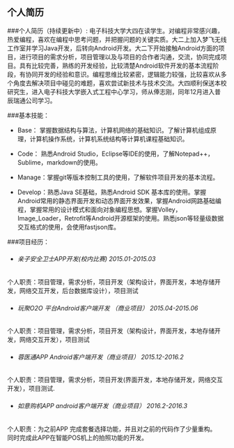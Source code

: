 ## 个人简历

###个人简历（持续更新中）:
 电子科技大学大四在读学生。对编程非常感兴趣，热爱编程，喜欢在编程中思考问题，并把握问题的关键实质。大二上加入梦飞无线工作室并学习Java开发，后转向Android开发。大二下开始接触Android方面的项目，进行项目的需求分析，项目管理以及与项目的合作者沟通，交流，协同完成项目。具有比较完善，熟练的开发经验，比较清楚Android软件开发的基本流程阶段，有协同开发的经验和意识。编程思维比较紧密，逻辑能力较强，比较喜欢从多个角度去解决项目中碰见的难题，喜欢尝试新技术与技术交流。大四顺利保送本校研究生，进入电子科技大学嵌入式工程中心学习，师从俸志刚，同年12月进入普辰瑞通公司学习。

###基本技能：
* Base： 掌握数据结构与算法，计算机网络的基础知识。了解计算机组成原理，计算机操作系统，计算机系统结构等计算机课程基础知识。

* Code： 熟悉Android Studio，Eclipse等IDE的使用，了解Notepad++，Sublime，markdown的使用。

* Manage：掌握git等版本控制工具的使用，了解软件项目开发的基本流程。

* Develop：熟悉Java SE基础，熟悉Android SDK 基本库的使用。掌握Android常用的静态界面开发和动态界面开发效果，掌握Android网路基础编程，掌握常用的设计模式和面向对象编程思想。掌握Volley，Image_Loader，Retrofit等Android开源框架的使用。熟悉json等轻量级数据交互格式的使用，会使用fastjson库。


###项目经历：
 *  <h6>亲子安全卫士APP开发(校内比赛)    2015.01-2015.03</h6>
  个人职责：项目管理，需求分析，项目开发（架构设计，界面开发，本地存储开发，网络交互开发，后台数据库设计），项目测试

 *  <h6>玩聚O2O 平台Android客户端开发 （商业项目）             2015.04-2015.06</h6>
 个人职责：项目管理，需求分析，项目开发（架构设计，界面开发，本地存储开发，网络交互开发），项目测试

 * <h6>蓉医通APP Android客户端开发（商业项目） 2015.12-2016.2</h6>
 个人职责：项目管理，需求分析，项目开发(界面开发，本地存储开发，网络交互开发），项目测试.


 * <h6>如意购机APP android客户端开发（商业项目） 2016.2-2016.3</h6>
 个人职责：为之前APP 完成套餐选择功能，并且对之前的代码作了少量重构。</br>同时完成此APP在智能POS机上的拍照功能的开发。






